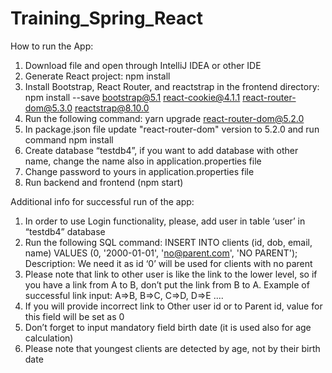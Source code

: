 # Training_Spring_React

How to run the App:
1.	Download file and open through IntelliJ IDEA or other IDE
2.	Generate React project: npm install
3.	Install Bootstrap, React Router, and reactstrap in the frontend directory: npm install --save bootstrap@5.1 react-cookie@4.1.1 react-router-dom@5.3.0 reactstrap@8.10.0
4.	Run the following command: yarn upgrade react-router-dom@5.2.0
5.	In package.json file update "react-router-dom" version to 5.2.0 and run command npm install
6.	Create database “testdb4”, if you want to add database with other name, change the name also in application.properties file
7.	Change password to yours in  application.properties file
8.	Run backend and frontend (npm start)

Additional info for successful run of the app:
1.	In order to use Login functionality, please, add user in table ‘user’ in “testdb4”  database
2.	Run the following SQL command: INSERT INTO clients (id, dob, email, name) VALUES (0, '2000-01-01', 'no@parent.com', 'NO PARENT');
Description: We need it as id ‘0’ will be used for clients with no parent
3.	Please note that link to other user is like the link to the lower level, so if you have a link from A to B, don’t put the link from B to A. Example of successful link input:
A=>B,  B=>C,  C=>D, D=>E .... 
4.  If you will provide incorrect link to Other user id or to Parent id, value for this field will be set as 0 
5.	Don’t forget to input mandatory field birth date (it is used also for age calculation)
6.	Please note that youngest clients are detected by age, not by their birth date
